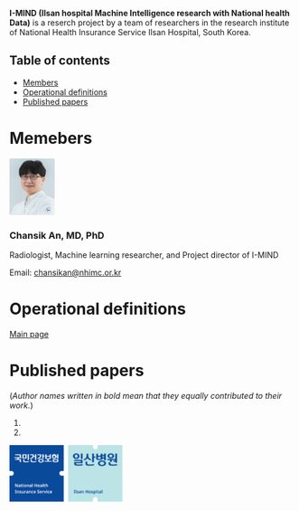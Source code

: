**I-MIND (Ilsan hospital Machine Intelligence research with National health Data)** is a reserch project by a team of researchers in the research institute of National Health Insurance Service Ilsan Hospital, South Korea.


## Table of contents
- [Members](#Members)
- [Operational definitions](#Operational)
- [Published papers](#Papers)

# Memebers

<img src="images/chansikan2020.jpg" width="80" height="100" class="inline"/>

### Chansik An, MD, PhD

Radiologist, Machine learning researcher, and Project director of I-MIND

Email: chansikan@nhimc.or.kr


# Operational definitions

<a href="https://chansikan.github.io/IMIND/op-def_main.md" title="Main page"> Main page </a>

# Published papers
(*Author names written in bold mean that they equally contributed to their work.*)

1. 

2. 


<a href="https://www.nhimc.or.kr/eng/index.do">
         <img src="images/NHIMC_logo.png" alt="NHIMC"  width="200" height="100" class="inline"/>
      </a>


